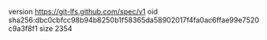 version https://git-lfs.github.com/spec/v1
oid sha256:dbc0cbfcc98b94b8250b1f58365da58902017f4fa0ac6ffae99e7520c9a3f8f1
size 2354
